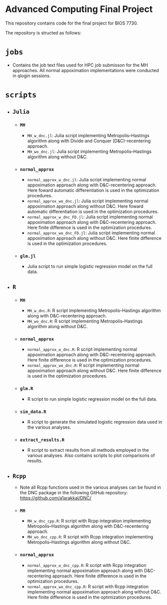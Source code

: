 # Advanced Computing Final Project

This repository contains code for the final project for BIOS 7730.

The repository is structed as follows:


# `jobs`
  - Contains the job text files used for HPC job submisson for the MH approaches. All normal appoximation implementations were conducted in qlogin sessions.

# `scripts`
 - ## `Julia`
   -  ### `MH`
      - `MH_w_dnc.jl`: Julia script implementing Metropolis–Hastings algorithm along with Divide and Conquer (D&C)-recentering approach.
      - `MH_wo_dnc.jl`: Julia script implementing Metropolis–Hastings algorithm along without D&C.
   -  ### `normal_approx`
      - `normal_approx_w_dnc.jl`: Julia script implementing normal appoximation approach along with D&C-recentering approach. Here foward automatic differentiation is used in the optimization procedures.
      - `normal_approx_wo_dnc.jl`: Julia script implementing normal appoximation approach along without D&C. Here foward automatic differentiation is used in the optimization procedures.
      - `normal_approx_w_dnc_FD.jl`: Julia script implementing normal appoximation approach along with D&C-recentering approach. Here finite difference is used in the optimization procedures.
      - `normal_approx_wo_dnc_FD.jl`: Julia script implementing normal appoximation approach along without D&C. Here finite difference is used in the optimization procedures.
   -  ### `glm.jl`
      - Julia script to run simple logistic regression model on the full data.
 - ## `R`
   -  ### `MH`
      - `MH_w_dnc.R`: R script implementing Metropolis–Hastings algorithm along with D&C-recentering approach.
      - `MH_wo_dnc.R`: R script implementing Metropolis–Hastings algorithm along without D&C.
   -  ### `normal_approx`
      - `normal_approx_w_dnc.R`: R script implementing normal appoximation approach along with D&C-recentering approach. Here finite difference is used in the optimization procedures.
      - `normal_approx_wo_dnc.R`: R script implementing normal appoximation approach along without D&C. Here finite difference is used in the optimization procedures.
    -  ### `glm.R`
       - R script to run simple logistic regression model on the full data.
    - ### `sim_data.R`
      - R script to generate the simulated logistic regression data used in the various analyses.
    -  ### `extract_results.R`
        - R script to extract results from all methods employed in the various analyses. Also contains scripts to plot comparisons of results. 
    
 - ## `Rcpp`
   - Note all Rcpp functions used in the various analyses can be found in the DNC package in the following GitHub repository: https://github.com/a1arakkal/DNC/
   -  ### `MH`
      - `MH_w_dnc_cpp.R`: R script with Rcpp integration implementing Metropolis–Hastings algorithm along with D&C-recentering approach.
      - `MH_wo_dnc_cpp.R`: R script with Rcpp integration implementing Metropolis–Hastings algorithm along without D&C.
   -  ### `normal_approx`
      - `normal_approx_w_dnc_cpp.R`: R script with Rcpp integration implementing normal appoximation approach along with D&C-recentering approach. Here finite difference is used in the optimization procedures.
      - `normal_approx_wo_dnc_cpp.R`: R script with Rcpp integration implementing normal appoximation approach along without D&C. Here finite difference is used in the optimization procedures.

